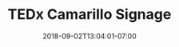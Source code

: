 ---
title: "TEDx Camarillo Signage"
date: 2018-09-02T13:04:01-07:00
draft: false

image: TEDx-Camarillo-1024x641.jpg

link: https://www.ted.com/tedx/events/20260
---
